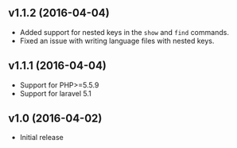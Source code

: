 ## v1.1.2 (2016-04-04)
- Added support for nested keys in the `show` and `find` commands.
- Fixed an issue with writing language files with nested keys.

## v1.1.1 (2016-04-04)
- Support for PHP>=5.5.9
- Support for laravel 5.1

## v1.0 (2016-04-02)
- Initial release